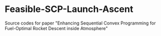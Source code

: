 # Feasible-SCP-Launch-Ascent
Source codes for paper "Enhancing Sequential Convex Programming for Fuel-Optimal Rocket Descent inside Atmosphere"
